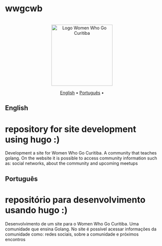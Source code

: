 # wwgcwb

<br />
<div align="center">
    <img src="https://user-images.githubusercontent.com/33880852/198421477-4d9b654d-2a5c-4b89-9ef2-5fc098a42b69.png" alt="Logo Women Who Go Curitiba" width="200">
</div>

<p align="center">
  <a href="#English">English</a> •
  <a href="#Português">Português</a> •
</p>

## English
# repository for site development using hugo :)

Development a site for Women Who Go Curitiba. A community that teaches golang.
On the website it is possible to access community information such as: social networks, about the community and upcoming meetups


## Português
# repositório para desenvolvimento usando hugo :)
Desenvolvimento de um site para o Women Who Go Curitiba. Uma comunidade que ensina Golang.
No site é possível acessar informações da comunidade como: redes sociais, sobre a comunidade e próximos encontros
